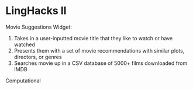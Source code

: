 # LingHacks II
Movie Suggestions Widget:
   1) Takes in a user-inputted movie title that they like to watch or have watched
   2) Presents them with a set of movie recommendations with similar plots, directors, or genres
   3) Searches movie up in a CSV database of 5000+ films downloaded from IMDB

Computational 

